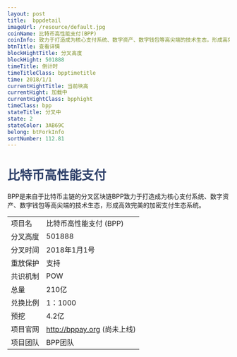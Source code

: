 ```yaml
---
layout: post
title:  bppdetail
imageUrl: /resource/default.jpg
coinName: 比特币高性能支付(BPP)
coinInfo: 致力于打造成为核心支付系统、数字资产、数字钱包等高尖端的技术生态，形成高效完美的加密支付生态系统
btnTitle: 查看详情
blockHightTitle: 分叉高度
blockHight: 501888
timeTitle: 倒计时
timeTitleClass: bpptimetitle
time: 2018/1/1
currentHightTitle: 当前块高
currentHight: 加载中
currentHightClass: bpphight
timeClass: bpp
stateTitle: 分叉中
state: 2
stateColor: 3AB69C
belong: btForkInfo
sortNumber: 112.81
---
```

<h1 style="color: #2F416A">比特币高性能支付</h1>
<p>BPP是来自于比特币主链的分叉区块链BPP致力于打造成为核心支付系统、数字资产、数字钱包等高尖端的技术生态，形成高效完美的加密支付生态系统。
</p>
<table class="center">
  <tbody>
    <tr>
        <td class="tablehalf">项目名</td>
        <td class="tablehalf">比特币高性能支付 (BPP)</td>
    </tr>
    <tr>
        <td>分叉高度</td>
        <td>501888</td>
    </tr>
    <tr>
        <td>分叉时间</td>
        <td>2018年1月1号</td>
    </tr>
    <tr>
        <td>重放保护</td>
        <td>支持</td>
    </tr>
    <tr>
        <td>共识机制</td>
        <td>POW</td>
    </tr>
    <tr>
        <td>总量</td>
        <td>210亿</td>
    </tr>
    <tr>
        <td>兑换比例</td>
        <td>1：1000</td>
    </tr>
    <tr>
        <td>预挖</td>
        <td>4.2亿</td>
    </tr>
    <tr>
        <td>项目官网</td>
        <td><a href="http://bppay.org" target="_blank">http://bppay.org</a> (尚未上线)</td>
    </tr>
    <tr>
        <td>项目团队</td>
        <td>BPP团队</td>
    </tr>
  </tbody>
</table>